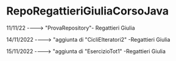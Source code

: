 # RepoRegattieriGiuliaCorsoJava

11/11/22 ----> "ProvaRepository"- Regattieri Giulia

14/11/2022  ----> "aggiunta di "CicliEIteratori2" -Regattieri Giulia   

15/11/2022 ----> "aggiunta di "EsercizioTot1" -Regattieri Giulia
